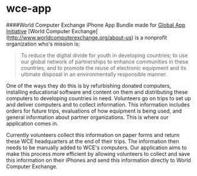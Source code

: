wce-app
=======

####World Computer Exchange iPhone App Bundle made for [Global App Initiative](http://globalappinitiative.org/about/)
[World Computer Exchange] (http://www.worldcomputerexchange.org/about-us)
is a nonprofit organization who's mission is: 

>To reduce the digital divide for youth in developing countries; to use our global network of partnerships to enhance communities in these countries; and to promote the reuse of electronic equipment and its ultimate disposal in an environmentally responsible manner.

One of the ways they do this is by refurbishing donated computers, installing educational software and content on them and distributing these computers to developing countries in need. Volunteers go on trips to set up and deliver computers and to collect information. This information includes orders for future trips, evaluations of how equipment is being used, and general information about partner organizations. This is where our application comes in.

Currently volunteers collect this information on paper forms and return these WCE headquarters at the end of their trips. The information then needs to be manually added to WCE's computers. Our application aims to make this process more efficient by allowing volunteers to collect and save this information on their iPhones and send this information directly to World Computer Exchange. 
